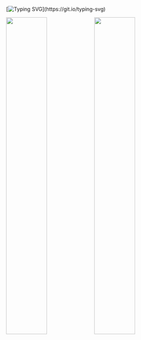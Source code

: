 [![Typing SVG](https://readme-typing-svg.herokuapp.com/?lines=Hi,+I'm+Kevin!)](https://git.io/typing-svg)
<div>
<img align="left" width="47%" src="https://github-readme-stats.vercel.app/api?username=Kevin-Roney&show_icons=true&theme=dracula"/>

<img align="left" width="47%" src="https://github-readme-stats.vercel.app/api/top-langs/?username=Kevin-Roney&layout=compact"/>
<div>

<!--
**Kevin-Roney/Kevin-Roney** is a ✨ _special_ ✨ repository because its `README.md` (this file) appears on your GitHub profile.

Here are some ideas to get you started:

- 🔭 I’m currently working on ...
- 🌱 I’m currently learning ...
- 👯 I’m looking to collaborate on ...
- 🤔 I’m looking for help with ...
- 💬 Ask me about ...
- 📫 How to reach me: ...
- 😄 Pronouns: ...
- ⚡ Fun fact: ...
-->
